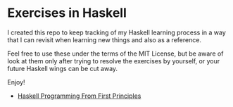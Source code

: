 # Exercises in Haskell

I created this repo to keep tracking of my Haskell learning process
in a way that I can revisit when learning new things and also
as a reference.

Feel free to use these under the terms of the MIT License, but be
aware of look at them only after trying to resolve the exercises
by yourself, or your future Haskell wings can be cut away.

Enjoy!


- [Haskell Programming From First Principles](books/hpffp/README.md)

